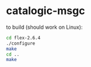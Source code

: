 # catalogic-msgc

to build (should work on Linux):
```sh
cd flex-2.6.4
./configure
make
cd ..
make
```

